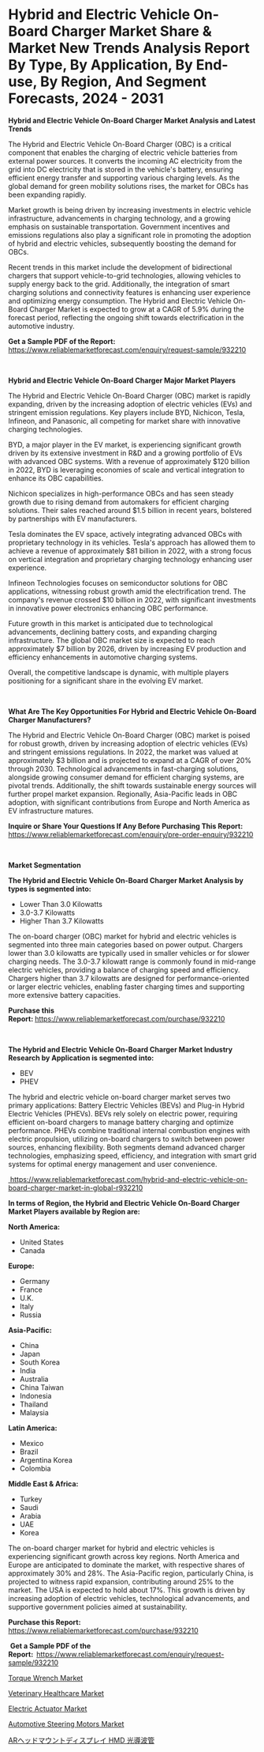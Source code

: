 <p><h1>Hybrid and Electric Vehicle On-Board Charger Market Share & Market New Trends Analysis Report By Type, By Application, By End-use, By Region, And Segment Forecasts, 2024 - 2031</h1></p><p><strong>Hybrid and Electric Vehicle On-Board Charger Market Analysis and Latest Trends</strong></p>
<p><p>The Hybrid and Electric Vehicle On-Board Charger (OBC) is a critical component that enables the charging of electric vehicle batteries from external power sources. It converts the incoming AC electricity from the grid into DC electricity that is stored in the vehicle's battery, ensuring efficient energy transfer and supporting various charging levels. As the global demand for green mobility solutions rises, the market for OBCs has been expanding rapidly.</p><p>Market growth is being driven by increasing investments in electric vehicle infrastructure, advancements in charging technology, and a growing emphasis on sustainable transportation. Government incentives and emissions regulations also play a significant role in promoting the adoption of hybrid and electric vehicles, subsequently boosting the demand for OBCs.</p><p>Recent trends in this market include the development of bidirectional chargers that support vehicle-to-grid technologies, allowing vehicles to supply energy back to the grid. Additionally, the integration of smart charging solutions and connectivity features is enhancing user experience and optimizing energy consumption. The Hybrid and Electric Vehicle On-Board Charger Market is expected to grow at a CAGR of 5.9% during the forecast period, reflecting the ongoing shift towards electrification in the automotive industry.</p></p>
<p><strong>Get a Sample PDF of the Report:&nbsp;</strong> <a href="https://www.reliablemarketforecast.com/enquiry/request-sample/932210">https://www.reliablemarketforecast.com/enquiry/request-sample/932210</a></p>
<p>&nbsp;</p>
<p><strong>Hybrid and Electric Vehicle On-Board Charger Major Market Players</strong></p>
<p><p>The Hybrid and Electric Vehicle On-Board Charger (OBC) market is rapidly expanding, driven by the increasing adoption of electric vehicles (EVs) and stringent emission regulations. Key players include BYD, Nichicon, Tesla, Infineon, and Panasonic, all competing for market share with innovative charging technologies.</p><p>BYD, a major player in the EV market, is experiencing significant growth driven by its extensive investment in R&D and a growing portfolio of EVs with advanced OBC systems. With a revenue of approximately $120 billion in 2022, BYD is leveraging economies of scale and vertical integration to enhance its OBC capabilities.</p><p>Nichicon specializes in high-performance OBCs and has seen steady growth due to rising demand from automakers for efficient charging solutions. Their sales reached around $1.5 billion in recent years, bolstered by partnerships with EV manufacturers.</p><p>Tesla dominates the EV space, actively integrating advanced OBCs with proprietary technology in its vehicles. Tesla's approach has allowed them to achieve a revenue of approximately $81 billion in 2022, with a strong focus on vertical integration and proprietary charging technology enhancing user experience.</p><p>Infineon Technologies focuses on semiconductor solutions for OBC applications, witnessing robust growth amid the electrification trend. The company's revenue crossed $10 billion in 2022, with significant investments in innovative power electronics enhancing OBC performance.</p><p>Future growth in this market is anticipated due to technological advancements, declining battery costs, and expanding charging infrastructure. The global OBC market size is expected to reach approximately $7 billion by 2026, driven by increasing EV production and efficiency enhancements in automotive charging systems. </p><p>Overall, the competitive landscape is dynamic, with multiple players positioning for a significant share in the evolving EV market.</p></p>
<p>&nbsp;</p>
<p><strong>What Are The Key Opportunities For Hybrid and Electric Vehicle On-Board Charger Manufacturers?</strong></p>
<p><p>The Hybrid and Electric Vehicle On-Board Charger (OBC) market is poised for robust growth, driven by increasing adoption of electric vehicles (EVs) and stringent emissions regulations. In 2022, the market was valued at approximately $3 billion and is projected to expand at a CAGR of over 20% through 2030. Technological advancements in fast-charging solutions, alongside growing consumer demand for efficient charging systems, are pivotal trends. Additionally, the shift towards sustainable energy sources will further propel market expansion. Regionally, Asia-Pacific leads in OBC adoption, with significant contributions from Europe and North America as EV infrastructure matures.</p></p>
<p><strong>Inquire or Share Your Questions If Any Before Purchasing This Report:</strong> <a href="https://www.reliablemarketforecast.com/enquiry/pre-order-enquiry/932210">https://www.reliablemarketforecast.com/enquiry/pre-order-enquiry/932210</a></p>
<p>&nbsp;</p>
<p><strong>Market Segmentation</strong></p>
<p><strong>The Hybrid and Electric Vehicle On-Board Charger Market Analysis by types is segmented into:</strong></p>
<p><ul><li>Lower Than 3.0 Kilowatts</li><li>3.0-3.7 Kilowatts</li><li>Higher Than 3.7 Kilowatts</li></ul></p>
<p><p>The on-board charger (OBC) market for hybrid and electric vehicles is segmented into three main categories based on power output. Chargers lower than 3.0 kilowatts are typically used in smaller vehicles or for slower charging needs. The 3.0-3.7 kilowatt range is commonly found in mid-range electric vehicles, providing a balance of charging speed and efficiency. Chargers higher than 3.7 kilowatts are designed for performance-oriented or larger electric vehicles, enabling faster charging times and supporting more extensive battery capacities.</p></p>
<p><strong>Purchase this Report:&nbsp;</strong><a href="https://www.reliablemarketforecast.com/purchase/932210">https://www.reliablemarketforecast.com/purchase/932210</a></p>
<p>&nbsp;</p>
<p><strong>The Hybrid and Electric Vehicle On-Board Charger Market Industry Research by Application is segmented into:</strong></p>
<p><ul><li>BEV</li><li>PHEV</li></ul></p>
<p><p>The hybrid and electric vehicle on-board charger market serves two primary applications: Battery Electric Vehicles (BEVs) and Plug-in Hybrid Electric Vehicles (PHEVs). BEVs rely solely on electric power, requiring efficient on-board chargers to manage battery charging and optimize performance. PHEVs combine traditional internal combustion engines with electric propulsion, utilizing on-board chargers to switch between power sources, enhancing flexibility. Both segments demand advanced charger technologies, emphasizing speed, efficiency, and integration with smart grid systems for optimal energy management and user convenience.</p></p>
<p><a href="https://www.reliablemarketforecast.com/hybrid-and-electric-vehicle-on-board-charger-market-in-global-r932210">&nbsp;https://www.reliablemarketforecast.com/hybrid-and-electric-vehicle-on-board-charger-market-in-global-r932210</a></p>
<p><strong>In terms of Region, the Hybrid and Electric Vehicle On-Board Charger Market Players available by Region are:</strong></p>
<p>
    <p> <strong> North America: </strong>
        <ul>
            <li>United States</li>
            <li>Canada</li>
        </ul>
        </p> 
    <p> <strong> Europe: </strong>
        <ul>
            <li>Germany</li>
            <li>France</li>
            <li>U.K.</li>
            <li>Italy</li>
            <li>Russia</li>
        </ul>
        </p> 
    <p> <strong> Asia-Pacific: </strong>
        <ul>
            <li>China</li>
            <li>Japan</li>
            <li>South Korea</li>
            <li>India</li>
            <li>Australia</li>
            <li>China Taiwan</li>
            <li>Indonesia</li>
            <li>Thailand</li>
            <li>Malaysia</li>
        </ul>
        </p> 
    <p> <strong> Latin America: </strong>
        <ul>
            <li>Mexico</li>
            <li>Brazil</li>
            <li>Argentina Korea</li>
            <li>Colombia</li>
        </ul>
        </p> 
    <p> <strong> Middle East & Africa: </strong>
        <ul>
            <li>Turkey</li>
            <li>Saudi</li>
            <li>Arabia</li>
            <li>UAE</li>
            <li>Korea</li>
        </ul>
    </p>
    </p>
<p><p>The on-board charger market for hybrid and electric vehicles is experiencing significant growth across key regions. North America and Europe are anticipated to dominate the market, with respective shares of approximately 30% and 28%. The Asia-Pacific region, particularly China, is projected to witness rapid expansion, contributing around 25% to the market. The USA is expected to hold about 17%. This growth is driven by increasing adoption of electric vehicles, technological advancements, and supportive government policies aimed at sustainability.</p></p>
<p><strong>Purchase this Report: </strong><a href="https://www.reliablemarketforecast.com/purchase/932210">https://www.reliablemarketforecast.com/purchase/932210</a></p>
<p>&nbsp;<strong>Get a Sample PDF of the Report:&nbsp;&nbsp;</strong><a href="https://www.reliablemarketforecast.com/enquiry/request-sample/932210">https://www.reliablemarketforecast.com/enquiry/request-sample/932210</a></p>
<p><strong></strong></p>
<p><p><a href="https://medium.com/@dorothybrooks53/the-torque-wrench-market-has-experienced-impressive-growth-in-recent-years-expanding-its-market-47514276689e">Torque Wrench Market</a></p><p><a href="https://www.linkedin.com/pulse/future-innovation-global-veterinary-healthcare-market-growth-vnrne?trackingId=4z8mHwVOTi6%2B6GeI2t5Z4w%3D%3D">Veterinary Healthcare Market</a></p><p><a href="https://medium.com/@dorothybrooks53/the-electric-actuator-market-industry-provides-a-comprehensive-and-current-analysis-of-the-f4638b52912f">Electric Actuator Market</a></p><p><a href="https://github.com/ChiragRP21/Market-Research-Report-List-6/blob/main/automotive-steering-motors-market.md">Automotive Steering Motors Market</a></p><p><a href="https://medium.com/@drfg4t/%E3%82%B0%E3%83%AD%E3%83%BC%E3%83%90%E3%83%ABar%E3%83%98%E3%83%83%E3%83%89%E3%83%9E%E3%82%A6%E3%83%B3%E3%83%88%E3%83%87%E3%82%A3%E3%82%B9%E3%83%97%E3%83%AC%E3%82%A4-hmd-%E5%85%89%E6%B3%A2guide%E5%B8%82%E5%A0%B4%E3%82%92%E9%A7%86%E5%8B%95%E3%81%99%E3%82%8B%E8%A6%81%E5%9B%A0%E3%81%A8%E3%81%AF-%E3%83%88%E3%83%AC%E3%83%B3%E3%83%89-%E3%82%A2%E3%83%97%E3%83%AA%E3%82%B1%E3%83%BC%E3%82%B7%E3%83%A7%E3%83%B3-%E5%9C%B0%E5%9F%9F%E4%BA%88%E6%B8%AC-2024%E5%B9%B4-2031%E5%B9%B4-%E3%82%92%E6%B7%B1%E6%8E%98%E3%82%8A%E3%81%97%E3%81%BE%E3%81%99-840e96d2fec5">ARヘッドマウントディスプレイ HMD 光導波管</a></p></p>